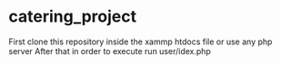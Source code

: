 # catering_project
First clone this repository inside the xammp htdocs file
or use any php server
After that in order to execute run user/idex.php

